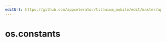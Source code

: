 ```yaml
---
editUrl: https://github.com/appcelerator/titanium_mobile/edit/master/apidoc/NodeJS/os.yml
---
```

# os.constants

<TypeHeader/>

<ApiDocs/>
